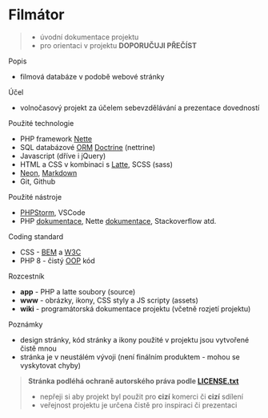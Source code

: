 # Filmátor
> - úvodní dokumentace projektu
> - pro orientaci v projektu **DOPORUČUJI PŘEČÍST**

Popis
- filmová databáze v podobě webové stránky

Účel
- volnočasový projekt za účelem sebevzdělávání a prezentace dovedností

Použité technologie
- PHP framework [Nette](https://nette.org/cs/)
- SQL databázové [ORM](https://cs.wikipedia.org/wiki/Objektov%C4%9B_rela%C4%8Dn%C3%AD_mapov%C3%A1n%C3%AD) [Doctrine](https://www.doctrine-project.org/) (nettrine)
- Javascript (dříve i jQuery)
- HTML a CSS v kombinaci s [Latte](https://latte.nette.org/cs/), SCSS (sass)
- [Neon](https://doc.nette.org/cs/neon/format), [Markdown](https://www.markdownguide.org/)
- Git, Github

Použité nástroje
- [PHPStorm](https://www.jetbrains.com/phpstorm/), VSCode
- PHP [dokumentace](https://www.php.net/), Nette [dokumentace](https://doc.nette.org/), Stackoverflow atd.

Coding standard
- CSS - [BEM](https://www.vzhurudolu.cz/prirucka/bem) a [W3C](https://www.w3.org/Style/CSS/specs.en.html)
- PHP 8 - čistý [OOP](https://php.baraja.cz/uvod-do-oop) kód

Rozcestník
- **app** - PHP a latte soubory (source)
- **www** - obrázky, ikony, CSS styly a JS scripty (assets)
- **wiki** - programátorská dokumentace projektu (včetně rozjetí projektu)

Poznámky
- design stránky, kód stránky a ikony použité v projektu jsou vytvořené čistě mnou
- stránka je v neustálém vývoji (není finálním produktem - mohou se vyskytovat chyby)

> **Stránka podléhá ochraně autorského práva podle [LICENSE.txt](https://github.com/filipmachala88/Moviebase/blob/main/LICENSE.txt)**
> - nepřeji si aby projekt byl použit pro **cizí** komerci či **cizí** sdílení
> - veřejnost projektu je určena čistě pro inspiraci či prezentaci
